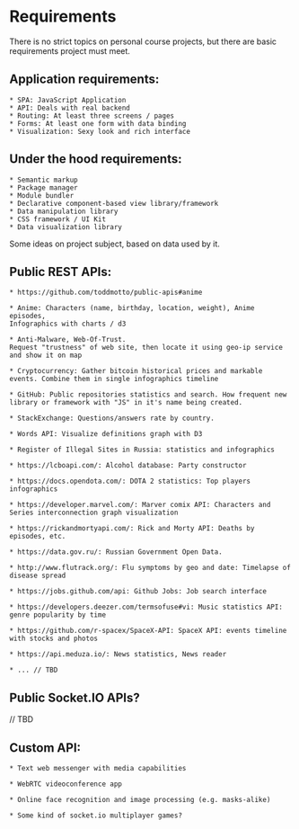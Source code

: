 # Requirements

There is no strict topics on personal course projects, but there are basic requirements  project must meet.

## Application requirements:
	* SPA: JavaScript Application
	* API: Deals with real backend
	* Routing: At least three screens / pages
	* Forms: At least one form with data binding
	* Visualization: Sexy look and rich interface

## Under the hood requirements:
	* Semantic markup
	* Package manager
	* Module bundler
	* Declarative component-based view library/framework
	* Data manipulation library
	* CSS framework / UI Kit
	* Data visualization library


	
Some ideas on project subject, based on data used by it.
	
## Public REST APIs:

	* https://github.com/toddmotto/public-apis#anime
	
	* Anime: Characters (name, birthday, location, weight), Anime episodes, 
	Infographics with charts / d3
	
	* Anti-Malware, Web-Of-Trust. 
	Request "trustness" of web site, then locate it using geo-ip service and show it on map
	
	* Cryptocurrency: Gather bitcoin historical prices and markable events. Combine them in single infographics timeline
	
	* GitHub: Public repositories statistics and search. How frequent new library or framework with "JS" in it's name being created.
	
	* StackExchange: Questions/answers rate by country.
	
	* Words API: Visualize definitions graph with D3
	
	* Register of Illegal Sites in Russia: statistics and infographics
	
	* https://lcboapi.com/: Alcohol database: Party constructor
	
	* https://docs.opendota.com/: DOTA 2 statistics: Top players infographics
	
	* https://developer.marvel.com/: Marver comix API: Characters and Series interconnection graph visualization
	
	* https://rickandmortyapi.com/: Rick and Morty API: Deaths by episodes, etc.
	
	* https://data.gov.ru/: Russian Government Open Data.
	
	* http://www.flutrack.org/: Flu symptoms by geo and date: Timelapse of disease spread
	
	* https://jobs.github.com/api: Github Jobs: Job search interface
	
	* https://developers.deezer.com/termsofuse#vi: Music statistics API: genre popularity by time
	
	* https://github.com/r-spacex/SpaceX-API: SpaceX API: events timeline with stocks and photos

	* https://api.meduza.io/: News statistics, News reader
	
	* ... // TBD
	
## Public Socket.IO APIs?

// TBD


## Custom API:
	
	* Text web messenger with media capabilities
	
	* WebRTC videoconference app
	
	* Online face recognition and image processing (e.g. masks-alike)
	
	* Some kind of socket.io multiplayer games?
	

